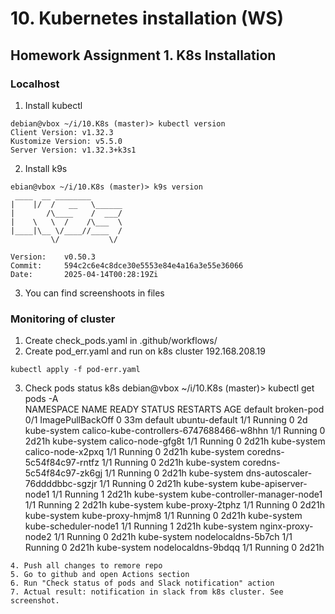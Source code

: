 # 10. Kubernetes installation (WS)

## Homework Assignment 1. K8s Installation

### Localhost
1. Install kubectl
```
debian@vbox ~/i/10.K8s (master)> kubectl version
Client Version: v1.32.3
Kustomize Version: v5.5.0
Server Version: v1.32.3+k3s1
```
2. Install k9s 
```
ebian@vbox ~/i/10.K8s (master)> k9s version                                                                                                                                                             
 ____  __ ________       
|    |/  /   __   \______
|       /\____    /  ___/
|    \   \  /    /\___  \
|____|\__ \/____//____  /
         \/           \/

Version:    v0.50.3
Commit:     594c2c6e4c8dce30e5553e84e4a16a3e55e36066
Date:       2025-04-14T00:28:19Zi
```
3. You can find screenshoots in files

### Monitoring of cluster
1. Create check_pods.yaml in .github/workflows/ 
2. Create pod_err.yaml and run on k8s cluster 192.168.208.19 
``` 
kubectl apply -f pod-err.yaml

 ```
3. Check pods status k8s 
debian@vbox ~/i/10.K8s (master)> kubectl get pods -A                                                                                                                                                     
NAMESPACE     NAME                                       READY   STATUS             RESTARTS   AGE
default       broken-pod                                 0/1     ImagePullBackOff   0          33m
default       ubuntu-default                             1/1     Running            0          2d
kube-system   calico-kube-controllers-6747688466-w8hhn   1/1     Running            0          2d21h
kube-system   calico-node-gfg8t                          1/1     Running            0          2d21h
kube-system   calico-node-x2pxq                          1/1     Running            0          2d21h
kube-system   coredns-5c54f84c97-rntfz                   1/1     Running            0          2d21h
kube-system   coredns-5c54f84c97-zk6gj                   1/1     Running            0          2d21h
kube-system   dns-autoscaler-76ddddbbc-sgzjr             1/1     Running            0          2d21h
kube-system   kube-apiserver-node1                       1/1     Running            1          2d21h
kube-system   kube-controller-manager-node1              1/1     Running            2          2d21h
kube-system   kube-proxy-2tphz                           1/1     Running            0          2d21h
kube-system   kube-proxy-hmjm8                           1/1     Running            0          2d21h
kube-system   kube-scheduler-node1                       1/1     Running            1          2d21h
kube-system   nginx-proxy-node2                          1/1     Running            0          2d21h
kube-system   nodelocaldns-5b7ch                         1/1     Running            0          2d21h
kube-system   nodelocaldns-9bdqq                         1/1     Running            0          2d21h

```
4. Push all changes to remore repo
5. Go to github and open Actions section
6. Run "Check status of pods and Slack notification" action
7. Actual result: notification in slack from k8s cluster. See screenshot.
